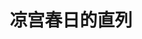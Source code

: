 ---
logo: images/official_game/凉宫春日的直列.jpg
title: 凉宫春日的直列
subTitle: 于2009年5月28日发售的休闲棋牌类游戏，NDS平台，开发商为SEGA;与《凉宫春日的并列》为同系列

category: 官方游戏

hasResource: true
downloadList:
  - intro: 日版
    size: 128MB
    link: 
  - intro: 破解补丁
    size: 14.8MB
    link:
  - intro: CG
    size: 9MB
    link: 
  - intro: 云盘 提取码:3suc
    size: 
    link: https://pan.baidu.com/s/1dib7bo5a17CsxnO_AjXxLg

downloadContent: |
  《凉宫春日的直列》是于2009年5月28日发售的休闲棋牌类游戏，NDS平台，开发商为SEGA;与《凉宫春日的并列》为同系列。<br><br>
   剧情介绍：<br>
  进入暑假后，SOS团的周围不断发生不可思议的现象。见状大喜的凉宫团长将带领SOS的团员们积极的参与到神秘事件的解密当中。<br><br>
  在本作中，以进入暑假的县立北高为舞台，并由电视版制作团队担任剧情监修，带领玩家进入本系列作品完全全新制作的原创故事。玩家在游戏内将化身为故事主角“阿虚”，并必须一一解决麻烦制造机凉宫春日以及SOS团所面临的各种无理难题，继续阿虚必须跟在凉宫身后帮她解决麻烦的苦命生涯。在本作中，游戏系统大致上可分为“AVG部份”以及“问题解决画面”两大部份，在“AVG部份”中玩家可以跟春日来进行交谈以提高信赖度，并收集字句的碎片物件“话题”，然后在“问题解决画面”中在不被春日注意到的情况下与其他SOS团的团员们将在学校依次发生的各种不可思议现象一一解决消灭来进行故事。
---